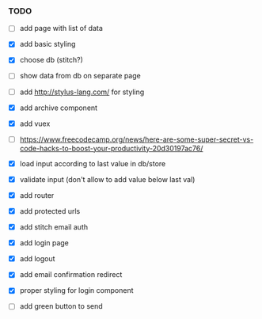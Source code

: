 ### TODO

- [ ] add page with list of data
- [x] add basic styling
- [x] choose db (stitch?)
- [ ] show data from db on separate page
- [ ] add http://stylus-lang.com/ for styling 
- [x] add archive component
- [x] add vuex
- [ ] https://www.freecodecamp.org/news/here-are-some-super-secret-vs-code-hacks-to-boost-your-productivity-20d30197ac76/
- [x] load input according to last value in db/store
- [x] validate input (don't allow to add value below last val)
- [x] add router
- [x] add protected urls
- [x] add stitch email auth
- [x] add login page
- [x] add logout
- [x] add email confirmation redirect
- [x] proper styling for login component
- [ ] add green button to send

